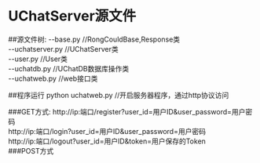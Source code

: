 # UChatServer源文件

##源文件树:
   --base.py           //RongCouldBase,Response类<br>
   --uchatserver.py    //UChatServer类<br>
   --user.py           //User类<br>
   --uchatdb.py        //UChatDB数据库操作类<br>
   --uchatweb.py       //web接口类<br>

##程序运行
   python uchatweb.py  //开启服务器程序，通过http协议访问

###GET方式:
   http://ip:端口/register?user_id=用户ID&user_password=用户密码<br>
   http://ip:端口/login?user_id=用户ID&user_password=用户密码<br>
   http://ip:端口/logout?user_id=用户ID&token=用户保存的Token <br>
###POST方式

